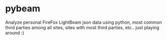 # pybeam
Analyze personal FireFox LightBeam json data using python, most common third parties among all sites, sites with most third parties, etc.. just playing around :)
